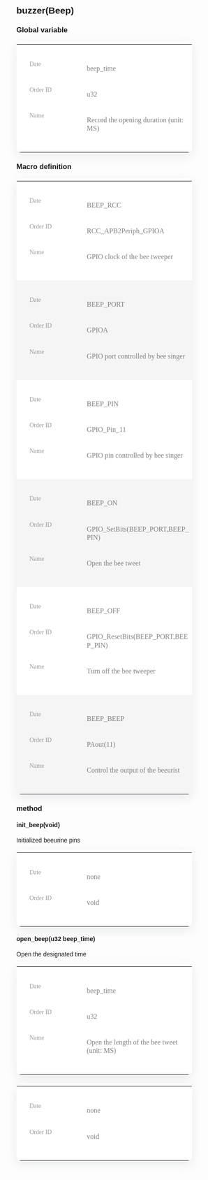 <style type="text/css">
        body {
            font-family: Arial, sans-serif;
            padding: 20px;
        }

        .notice {
            background-color: #fff3cd; /* Light yellow background */
            color: #856404; /* Dark yellow font */
            border: 1px solid #ffeeba;
            padding: 15px;
            border-radius: 5px;
            margin: 20px 0 !important;
        }

        .notice h2 {
            margin: 0 0 10px;
        }

        .notice p {
            margin: 0;
        }
    /* TABLE TEST */
    .container-table100 {
    width: 100%;
    min-height: 100vh;
    background: #c850c0;
    background: -webkit-linear-gradient(45deg, #4158d0, #c850c0);
    background: -o-linear-gradient(45deg, #4158d0, #c850c0);
    background: -moz-linear-gradient(45deg, #4158d0, #c850c0);
    background: linear-gradient(45deg, #4158d0, #c850c0);

    display: -webkit-box;
    display: -webkit-flex;
    display: -moz-box;
    display: -ms-flexbox;
    display: flex;
    align-items: center;
    justify-content: center;
    flex-wrap: wrap;
    padding: 33px 30px;
    }

    .wrap-table100 {
    width: 1170px;
    }

    table {
    border-spacing: 1;
    border-collapse: collapse;
    background: white;
    border-radius: 10px;
    overflow: hidden;
    width: 100%;
    position: relative;
    }
    table * {
    position: relative;
    }
    table td, table th {
    padding-left: 8px;
    }
    table thead tr {
    height: 60px;
    background: #36304a;
    }
    table tbody tr {
    height: 50px;
    }
    table tbody tr:last-child {
    border: 0;
    }
    table td, table th {
    text-align: left;
    }
    table td.l, table th.l {
    text-align: right;
    }
    table td.c, table th.c {
    text-align: center;
    }
    table td.r, table th.r {
    text-align: center;
    }


    .table100-head th{
    font-family: OpenSans-Regular;
    font-size: 18px;
    color: #fff;
    line-height: 1.2;
    font-weight: unset;
    }

    tbody tr:nth-child(even) {
    background-color: #f5f5f5;
    }

    tbody tr {
    font-family: OpenSans-Regular;
    font-size: 15px;
    color: #808080;
    line-height: 1.2;
    font-weight: unset;
    }

    tbody tr:hover {
    color: #555555;
    background-color: #f5f5f5;
    cursor: pointer;
    }

    .column1 {
    width: 260px;
    padding-left: 40px;
    }

    .column2 {
    width: 160px;
    }

    .column3 {
    width: 245px;
    }

    .column4 {
    width: 110px;
    text-align: right;
    }

    .column5 {
    width: 170px;
    text-align: right;
    }

    .column6 {
    width: 222px;
    text-align: right;
    padding-right: 62px;
    }


    @media screen and (max-width: 992px) {
    table {
        display: block;
    }
    table > *, table tr, table td, table th {
        display: block;
    }
    table thead {
        display: none;
    }
    table tbody tr {
        height: auto;
        padding: 37px 0;
    }
    table tbody tr td {
        padding-left: 40% !important;
        margin-bottom: 24px;
    }
    table tbody tr td:last-child {
        margin-bottom: 0;
    }
    table tbody tr td:before {
        font-family: OpenSans-Regular;
        font-size: 14px;
        color: #999999;
        line-height: 1.2;
        font-weight: unset;
        position: absolute;
        width: 40%;
        left: 30px;
        top: 0;
    }
    table tbody tr td:nth-child(1):before {
        content: "Date";
    }
    table tbody tr td:nth-child(2):before {
        content: "Order ID";
    }
    table tbody tr td:nth-child(3):before {
        content: "Name";
    }
    table tbody tr td:nth-child(4):before {
        content: "Price";
    }
    table tbody tr td:nth-child(5):before {
        content: "Quantity";
    }
    table tbody tr td:nth-child(6):before {
        content: "Total";
    }

    .column4,
    .column5,
    .column6 {
        text-align: left;
    }

    .column4,
    .column5,
    .column6,
    .column1,
    .column2,
    .column3 {
        width: 100%;
    }

    tbody tr {
        font-size: 14px;
    }
    }

    @media (max-width: 576px) {
    .container-table100 {
        padding-left: 15px;
        padding-right: 15px;
    }
    }
    /* TABLE TEST END */

    table {font-size:12px;max-width:80%;min-width:30%;border-width: 0px;border-collapse: collapse;margin-bottom: 20px;box-shadow: rgba(149, 157, 165, 0.2) 0px 8px 24px;}
    th {font-size:12px;border-width: 1px;padding: 8px;text-align:left;}
        td {font-size:12px;border-width: 1px;padding: 8px; vertical-align: middle;font-size: 16px;}
</style>
## buzzer(Beep)

### Global variable

<table>
<thead class="table100-head">
<tr><th>Global variable</th><th>type</th><th>Annotation</th></tr>
</thead>
<tbody>
    <tr><td>beep_time</td><td>u32</td><td>Record the opening duration (unit: MS)</td></tr>
</tbody>
</table>


### Macro definition

<table>
<thead class="table100-head">
<tr><th>Macro definition</th><th>value</th><th>Annotation</th></tr>
</thead>
<tbody>
    <tr><td>BEEP_RCC</td><td>RCC_APB2Periph_GPIOA</td><td>GPIO clock of the bee tweeper</td></tr>
<tr><td>BEEP_PORT</td><td>GPIOA</td><td>GPIO port controlled by bee singer</td></tr>
<tr><td>BEEP_PIN</td><td>GPIO_Pin_11</td><td>GPIO pin controlled by bee singer</td></tr>
<tr><td>BEEP_ON</td><td>GPIO_SetBits(BEEP_PORT,BEEP_PIN)</td><td>Open the bee tweet</td></tr>
<tr><td>BEEP_OFF</td><td>GPIO_ResetBits(BEEP_PORT,BEEP_PIN)</td><td>Turn off the bee tweeper</td></tr>
<tr><td>BEEP_BEEP</td><td>PAout(11)</td><td>Control the output of the beeurist</td></tr>
</tbody>
</table>

### method

#### init_beep(void)
Initialized beeurine pins
<table>
<thead class="table100-head">
<tr><th>Return value</th><th>type</th></tr>
</thead>
<tbody>
    <tr><td>none</td><td>void</td></tr>
</tbody>
</table>

#### open_beep(u32 beep_time)
Open the designated time
<table>
<thead class="table100-head">
<tr><th>parameter</th><th>type</th><th>Annotation</th></tr>
</thead>
<tbody>
    <tr><td>beep_time</td><td>u32</td><td>Open the length of the bee tweet (unit: MS)</td></tr>
</tbody>
</table>
<table>
<thead class="table100-head">
<tr><th>Return value</th><th>type</th></tr>
</thead>
<tbody>
    <tr><td>none</td><td>void</td></tr>
</tbody>
</table>


